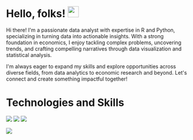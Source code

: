 # Hello, folks! <img src="https://raw.githubusercontent.com/MartinHeinz/MartinHeinz/master/wave.gif" width="30px">
Hi there! I'm a passionate data analyst with expertise in R and Python, specializing in turning data into actionable insights. With a strong foundation in economics, I enjoy tackling complex problems, uncovering trends, and crafting compelling narratives through data visualization and statistical analysis.

I'm always eager to expand my skills and explore opportunities across diverse fields, from data analytics to economic research and beyond. Let's connect and create something impactful together!

# Technologies and Skills
![](https://img.shields.io/badge/<Code>-<Python>-informational?style=flat&logo=<LOGO_NAME>&logoColor=white&color=2bbc8a)
![](https://img.shields.io/badge/<Tools>-<SQL>-informational?style=flat&logo=<LOGO_NAME>&logoColor=white&color=2bbc8a)
![](https://img.shields.io/badge/<Code>-<R>-informational?style=flat&logo=<LOGO_NAME>&logoColor=white&color=2bbc8a)

<img align="center" src="https://github-readme-stats.vercel.app/api/<CARD_TYPE>/?username=<USERNAME>&theme=<THEME_NAME>" />

<!--
**YihanWu123/YihanWu123** is a ✨ _special_ ✨ repository because its `README.md` (this file) appears on your GitHub profile.

Here are some ideas to get you started:

- 🔭 I’m currently working on ...
- 🌱 I’m currently learning ...
- 👯 I’m looking to collaborate on ...
- 🤔 I’m looking for help with ...
- 💬 Ask me about ...
- 📫 How to reach me: ...
- 😄 Pronouns: ...
- ⚡ Fun fact: ...
-->
